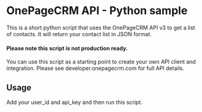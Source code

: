 # OnePageCRM API - Python sample

This is a short python script that uses the OnePageCRM API v3 to get 
a list of contacts.
It will return your contact list in JSON format.

#### Please note this script is not production ready.
You can use this script as a starting point to create your own API client and integration.
Please see developer.onepagecrm.com for full API details.

## Usage
Add your user_id and api_key and then run this script.
